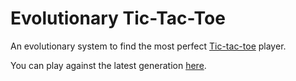 # Evolutionary Tic-Tac-Toe

An evolutionary system to find the most perfect [Tic-tac-toe](https://en.wikipedia.org/wiki/Tic-tac-toe) player.

You can play against the latest generation [here](https://yxor.github.io/evolutionary-tictactoe/).
